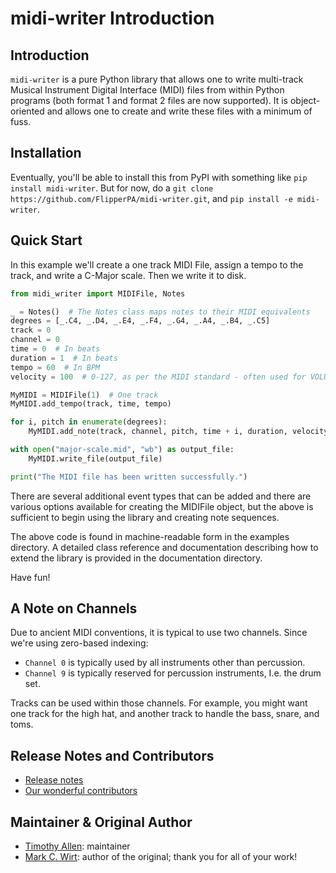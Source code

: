 # midi-writer Introduction

## Introduction

`midi-writer` is a pure Python library that allows one to write multi-track
Musical Instrument Digital Interface (MIDI) files from within Python
programs (both format 1 and format 2 files are now supported).
It is object-oriented and allows one to create and write these
files with a minimum of fuss.

## Installation

Eventually, you'll be able to install this from PyPI with something like `pip install midi-writer`. But for now, do a `git clone https://github.com/FlipperPA/midi-writer.git`, and `pip install -e midi-writer`.

## Quick Start

In this example we'll create a one track MIDI File, assign a tempo to the track, and write a C-Major scale. Then we write it to disk.

```python
from midi_writer import MIDIFile, Notes

_ = Notes()  # The Notes class maps notes to their MIDI equivalents
degrees = [_.C4, _.D4, _.E4, _.F4, _.G4, _.A4, _.B4, _.C5]
track = 0
channel = 0
time = 0  # In beats
duration = 1  # In beats
tempo = 60  # In BPM
velocity = 100  # 0-127, as per the MIDI standard - often used for VOLUME

MyMIDI = MIDIFile(1)  # One track
MyMIDI.add_tempo(track, time, tempo)

for i, pitch in enumerate(degrees):
    MyMIDI.add_note(track, channel, pitch, time + i, duration, velocity)

with open("major-scale.mid", "wb") as output_file:
    MyMIDI.write_file(output_file)

print("The MIDI file has been written successfully.")
```

There are several additional event types that can be added and there are
various options available for creating the MIDIFile object, but the above
is sufficient to begin using the library and creating note sequences.

The above code is found in machine-readable form in the examples directory.
A detailed class reference and documentation describing how to extend
the library is provided in the documentation directory.

Have fun!

## A Note on Channels

Due to ancient MIDI conventions, it is typical to use two channels. Since we're using zero-based indexing:

* `Channel 0` is typically used by all instruments other than percussion.
* `Channel 9` is typically reserved for percussion instruments, I.e. the drum set.

Tracks can be used within those channels. For example, you might want one track for the high hat, and another track to handle the bass, snare, and toms.

## Release Notes and Contributors

* [Release notes](https://github.com/flipperpa/midi-writer/releases)
* [Our wonderful contributors](https://github.com/flipperpa/midi-writer/graphs/contributors)

## Maintainer & Original Author

* [Timothy Allen](https://github.com/flipperpa): maintainer
* [Mark C. Wirt](https://github.com/MarkCWirt): author of the original; thank you for all of your work!
